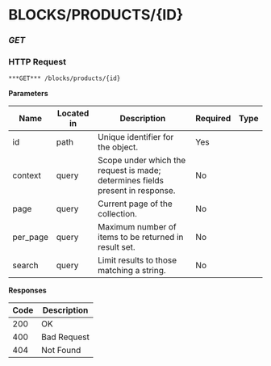 # BLOCKS/PRODUCTS/{ID}
### ***GET*** 

### HTTP Request 
`***GET*** /blocks/products/{id}` 

**Parameters**

| Name | Located in | Description | Required | Type |
| ---- | ---------- | ----------- | -------- | ---- |
| id | path | Unique identifier for the object. | Yes |  |
| context | query | Scope under which the request is made; determines fields present in response. | No |  |
| page | query | Current page of the collection. | No |  |
| per_page | query | Maximum number of items to be returned in result set. | No |  |
| search | query | Limit results to those matching a string. | No |  |

**Responses**

| Code | Description |
| ---- | ----------- |
| 200 | OK |
| 400 | Bad Request |
| 404 | Not Found |

<!-- Converted with the swagger-to-slate https://github.com/lavkumarv/swagger-to-slate -->

